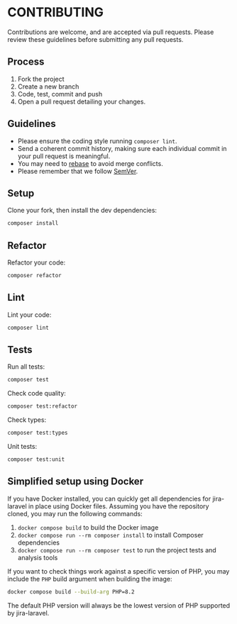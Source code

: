# CONTRIBUTING

Contributions are welcome, and are accepted via pull requests.
Please review these guidelines before submitting any pull requests.

## Process

1. Fork the project
2. Create a new branch
3. Code, test, commit and push
4. Open a pull request detailing your changes.

## Guidelines

* Please ensure the coding style running `composer lint`.
* Send a coherent commit history, making sure each individual commit in your pull request is meaningful.
* You may need to [rebase](https://git-scm.com/book/en/v2/Git-Branching-Rebasing) to avoid merge conflicts.
* Please remember that we follow [SemVer](http://semver.org/).

## Setup

Clone your fork, then install the dev dependencies:

```bash
composer install
```

## Refactor

Refactor your code:

```bash
composer refactor
```

## Lint

Lint your code:

```bash
composer lint
```

## Tests

Run all tests:

```bash
composer test
```

Check code quality:

```bash
composer test:refactor
```

Check types:

```bash
composer test:types
```

Unit tests:

```bash
composer test:unit
```

## Simplified setup using Docker

If you have Docker installed, you can quickly get all dependencies for jira-laravel in place using Docker files. Assuming you have the repository cloned, you may run the following
commands:

1. `docker compose build` to build the Docker image
2. `docker compose run --rm composer install` to install Composer dependencies
3. `docker compose run --rm composer test` to run the project tests and analysis tools

If you want to check things work against a specific version of PHP, you may include the `PHP` build argument when building the image:

```bash
docker compose build --build-arg PHP=8.2
```

The default PHP version will always be the lowest version of PHP supported by jira-laravel.
